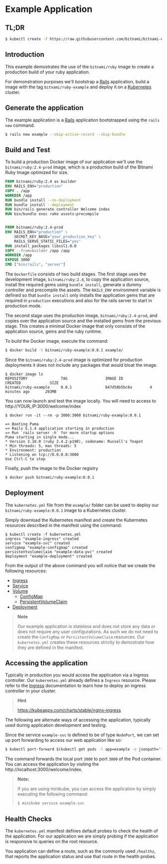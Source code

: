 # Example Application

## TL;DR

```bash
$ kubectl create -f https://raw.githubusercontent.com/bitnami/bitnami-docker-ruby/master/example/kubernetes.yml
```

## Introduction

This example demostrates the use of the `bitnami/ruby` image to create a production build of your ruby application.

For demonstration purposes we'll bootstrap a [Rails](http://rubyonrails.org/) application, build a image with the tag `bitnami/ruby-example` and deploy it on a [Kubernetes](https://kubernetes.io) cluster.

## Generate the application

The example application is a [Rails](http://rubyonrails.org/) application bootstrapped using the `rails new` command.

```bash
$ rails new example --skip-active-record --skip-bundle
```

## Build and Test

To build a production Docker image of our application we'll use the `bitnami/ruby:2.4-prod` image, which is a production build of the Bitnami Ruby Image optimized for size.

```dockerfile
FROM bitnami/ruby:2.4 as builder
ENV RAILS_ENV="production"
COPY . /app
WORKDIR /app
RUN bundle install --no-deployment
RUN bundle install --deployment
RUN bin/rails generate controller Welcome index
RUN bin/bundle exec rake assets:precompile


FROM bitnami/ruby:2.4-prod
ENV RAILS_ENV="production" \
    SECRET_KEY_BASE="your_production_key" \
    RAILS_SERVE_STATIC_FILES="yes"
RUN install_packages libssl1.0.0
COPY --from=builder /app /app
WORKDIR /app
EXPOSE 3000
CMD ["bin/rails", "server"]
```

The `Dockerfile` consists of two build stages. The first stage uses the development image, `bitnami/ruby:2.4`, to copy the application source, install the required gems using `bundle install`, generate a dummy controller and precompile the assets. The `RAILS_ENV` environment variable is defined so that `bundle install` only installs the application gems that are required in `production` executions and also for the rails server to start in production mode.

The second stage uses the production image, `bitnami/ruby:2.4-prod`, and copies over the application source and the installed gems from the previous stage. This creates a minimal Docker image that only consists of the application source, gems and the ruby runtime.

To build the Docker image, execute the command:

```bash
$ docker build -t bitnami/ruby-example:0.0.1 example/
```

Since the `bitnami/ruby:2.4-prod` image is optimized for production deployments it does not include any packages that would bloat the image.

```console
$ docker image ls
REPOSITORY               TAG                 IMAGE ID            CREATED             SIZE
bitnami/ruby-example     0.0.1               847d58b5bc8a        4 minutes ago       203MB
```

You can now launch and test the image locally. You will need to access to http://YOUR_IP:3000/welcome/index

```console
$ docker run -it --rm -p 3000:3000 bitnami/ruby-example:0.0.1

=> Booting Puma
=> Rails 5.1.4 application starting in production
=> Run `rails server -h` for more startup options
Puma starting in single mode...
* Version 3.10.0 (ruby 2.4.2-p198), codename: Russell's Teapot
* Min threads: 5, max threads: 5
* Environment: production
* Listening on tcp://0.0.0.0:3000
Use Ctrl-C to stop
```

Finally, push the image to the Docker registry

```bash
$ docker push bitnami/ruby-example:0.0.1
```

## Deployment

The `kubernetes.yml` file from the `example/` folder can be used to deploy our `bitnami/ruby-example:0.0.1` image to a Kubernetes cluster.

Simply download the Kubernetes manifest and create the Kubernetes resources described in the manifest using the command:

```console
$ kubectl create -f kubernetes.yml
ingress "example-ingress" created
service "example-svc" created
configmap "example-configmap" created
persistentvolumeclaim "example-data-pvc" created
deployment "example-deployment" created
```

From the output of the above command you will notice that we create the following resources:

 - [Ingress](https://kubernetes.io/docs/concepts/services-networking/ingress/)
 - [Service](https://kubernetes.io/docs/concepts/services-networking/service/)
 - [Volume](https://kubernetes.io/docs/concepts/storage/volumes/)
    + [ConfigMap](https://kubernetes.io/docs/concepts/storage/volumes/#projected)
    + [PersistentVolumeClaim](https://kubernetes.io/docs/concepts/storage/volumes/#persistentvolumeclaim)
 - [Deployment](https://kubernetes.io/docs/concepts/workloads/controllers/deployment/)

> **Note**
>
> Our example application is stateless and does not store any data or does not require any user configurations. As such we do not need to create the `ConfigMap` or `PersistentVolumeClaim` resources. Our `kubernetes.yml` creates these resources strictly to demostrate how they are defined in the manifest.

## Accessing the application

Typically in production you would access the application via a Ingress controller. Our `kubernetes.yml` already defines a `Ingress` resource. Please refer to the [Ingress](https://kubernetes.io/docs/concepts/services-networking/ingress/) documentation to learn how to deploy an ingress controller in your cluster.

> **Hint**
>
> https://kubeapps.com/charts/stable/nginx-ingress

The following are alternate ways of accessing the application, typically used during application development and testing.

Since the service `example-svc` is defined to be of type `NodePort`, we can set up port forwarding to access our web application like so:

```bash
$ kubectl port-forward $(kubectl get pods -l app=example -o jsonpath="{ .items[0].metadata.name }") 3000:3000
```

The command forwards the local port `3000` to port `3000` of the Pod container. You can access the application by visiting the http://localhost:3000/welcome/index.

> **Note:**
>
> If you are using minikube, you can access the application by simply executing the following command:
>
> ```bash
> $ minikube service example-svc
> ```

## Health Checks

The `kubernetes.yml` manifest defines default probes to check the health of the application. For our application we are simply probing if the application is responsive to queries on the root resource.

You application can define a route, such as the commonly used `/healthz`, that reports the application status and use that route in the health probes.
